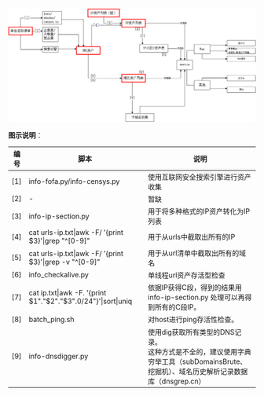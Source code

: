
![信息收集](https://github.com/aplyc1a/toolkits/blob/master/0x01%20%E4%BF%A1%E6%81%AF%E6%90%9C%E9%9B%86/%E4%BF%A1%E6%81%AF%E6%94%B6%E9%9B%86.png)

**图示说明**：

| 编号 | 脚本                                                         | 说明                                                         |
| ---- | ------------------------------------------------------------ | ------------------------------------------------------------ |
| [1]  | info-fofa.py/info-censys.py                                  | 使用互联网安全搜索引擎进行资产收集                                  |
| [2]  | -                                                            | 暂缺                                                         |
| [3]  | info-ip-section.py                                           | 用于将多种格式的IP资产转化为IP列表                           |
| [4]  | cat urls-ip.txt\|awk -F/ '{print $3}'\|grep "^[0-9]"         | 用于从urls中截取出所有的IP                                   |
| [5]  | cat urls-ip.txt\|awk -F/ '{print $3}'\|grep -v "^[0-9]"      | 用于从url清单中截取出所有的域名                              |
| [6]  | info_checkalive.py                                           | 单线程url资产存活型检查                                      |
| [7]  | cat ip.txt\|awk -F. '{print  $1"."$2"."$3".0/24"}'\|sort\|uniq | 依据IP获得C段，得到的结果用info-ip-section.py 处理可以再得到所有的C段IP。 |
| [8]  | batch_ping.sh                                                | 对host进行ping存活性检查。                                   |
| [9]  | info-dnsdigger.py                                            | 使用dig获取所有类型的DNS记录。<br>这种方式是不全的，建议使用字典穷举工具（subDomainsBrute、挖掘机）、域名历史解析记录数据库（dnsgrep.cn） |

